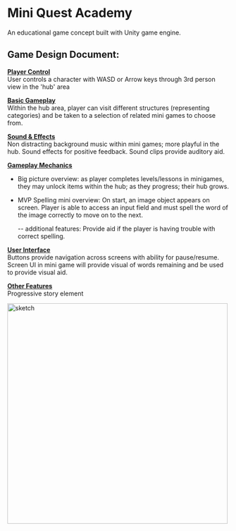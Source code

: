# Mini Quest Academy

An educational game concept built with Unity game engine.

## Game Design Document:

<b><u>Player Control</u></b><br>
User controls a character with WASD or Arrow keys through 3rd person view in the 'hub' area


<b><u>Basic Gameplay</u></b><br>
Within the hub area, player can visit different structures (representing categories) and be taken to a selection of related mini games to choose from.

<b><u>Sound & Effects</u></b><br>
Non distracting background music within mini games; more playful in the hub. Sound effects for positive feedback. Sound clips provide auditory aid.

<b><u>Gameplay Mechanics</u></b><br>

- Big picture overview: as player completes levels/lessons in minigames, they may unlock items within the hub; as they progress; their hub grows. 

- MVP Spelling mini overview: On start, an image object appears on screen. Player is able to access an input field and must spell the word of the image correctly to move on to the next.

	-- additional features: Provide aid if the player is having trouble with correct spelling.

<b><u>User Interface</u></b><br>
Buttons provide navigation across screens with ability for pause/resume. Screen UI in mini game will provide visual of words remaining and be used to provide visual aid.

<b><u>Other Features</u></b><br>
Progressive story element



<img src="./mdAssets/MiniProjSketch.png" alt="sketch" width="500"/>